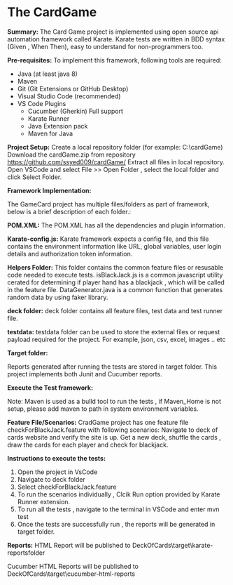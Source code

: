 # The CardGame


**Summary:** The Card Game project is implemented using open source api automation framework called Karate. Karate tests are written in BDD syntax (Given , When Then), easy to understand for non-programmers too.

**Pre-requisites:**
To implement this framework, following tools are required:

- Java (at least java 8)
- Maven
- Git (Git Extensions or GitHub Desktop)
- Visual Studio Code (recommended)
- VS Code Plugins
  - Cucumber (Gherkin) Full support
  - Karate Runner
  - Java Extension pack
  - Maven for Java

**Project Setup:** 
Create a local repository folder (for example: C:\cardGame) Download the cardGame.zip from repository https://github.com/ssyed009/cardGame/ 
Extract all files in local repository. 
Open VSCode and select File >> Open Folder , select the local folder and click Select Folder.

**Framework Implementation:**

The GameCard project has multiple files/folders as part of framework, below is a brief description of each folder.:


**POM.XML:**
The POM.XML has all the dependencies and plugin information.

**Karate-config.js:**
Karate framework expects a config file, and this file contains the environment information like URL, global variables, user login details and authorization token information.

**Helpers Folder:**
This folder contains the common feature files or resusable code needed to execute tests.
isBlackJack.js is a common javascript utility cerated for determining if player hand has a blackjack , which will be called in the feature file.
DataGenerator.java is a common function that generates random data by using faker library.

**deck folder:** deck folder contains all feature files, test data and test runner file.

**testdata:**
testdata folder can be used to store the external files or request payload required for the project. 
For example, json, csv, excel, images .. etc

**Target folder:**

Reports generated after running the tests are stored in target folder. This project implements both Junit and Cucumber reports.

**Execute the Test framework:**

Note: Maven is used as a bulld tool to run the tests , if Maven_Home is not setup, please add maven to path in system environment variables.

**Feature File/Scenarios:** 
CradGame project has one feature file checkForBlackJack.feature with following scenarios:
Navigate to deck of cards website and verify the site is up.
Get a new deck, shuffle the cards , draw the cards for each player and check for blackjack.


**Instructions to execute the tests:**

1. Open the project in VsCode
2. Navigate to deck folder
3. Select checkForBlackJack.feature
4. To run the scenarios individually , Clcik Run option provided by Karate Runner extension.
5. To run all the tests , navigate to the terminal in VSCode and enter  mvn test
6. Once the tests are successfully run , the reports will be generated in target folder.

**Reports:**
HTML Report will be published to DeckOfCards\target\karate-reportsfolder

Cucumber HTML Reports will be published to DeckOfCards\target\cucumber-html-reports



